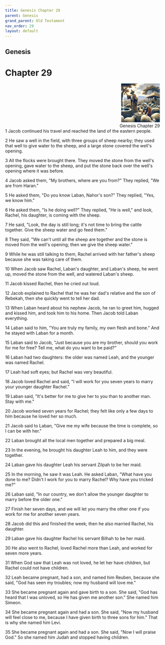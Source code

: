 ```yaml
---
title: Genesis Chapter 29
parent: Genesis
grand_parent: Old Testament
nav_order: 29
layout: default
---
```


## Genesis

# Chapter 29

<div style="clear: both; text-align: right;">
    <img src="/assets/Image/Genesis/500/29.jpg" alt="Genesis Chapter 29" class="chapter-image" style="max-width: 25%; height: auto;"/>
    <figcaption style="font-size: 14px;">Genesis Chapter 29</figcaption>
</div>
1 Jacob continued his travel and reached the land of the eastern people.

2 He saw a well in the field, with three groups of sheep nearby; they used that well to give water to the sheep, and a large stone covered the well's opening.

3 All the flocks were brought there. They moved the stone from the well's opening, gave water to the sheep, and put the stone back over the well's opening where it was before.

4 Jacob asked them, "My brothers, where are you from?" They replied, "We are from Haran."

5 He asked them, "Do you know Laban, Nahor's son?" They replied, "Yes, we know him."

6 He asked them, "Is he doing well?" They replied, "He is well," and look, Rachel, his daughter, is coming with the sheep.

7 He said, "Look, the day is still long; it's not time to bring the cattle together. Give the sheep water and go feed them."

8 They said, "We can't until all the sheep are together and the stone is moved from the well's opening; then we give the sheep water."

9 While he was still talking to them, Rachel arrived with her father's sheep because she was taking care of them.

10 When Jacob saw Rachel, Laban's daughter, and Laban's sheep, he went up, moved the stone from the well, and watered Laban's sheep.

11 Jacob kissed Rachel, then he cried out loud.

12 Jacob explained to Rachel that he was her dad's relative and the son of Rebekah, then she quickly went to tell her dad.

13 When Laban heard about his nephew Jacob, he ran to greet him, hugged and kissed him, and took him to his home. Then Jacob told Laban everything.

14 Laban said to him, "You are truly my family, my own flesh and bone." And he stayed with Laban for a month.

15 Laban said to Jacob, "Just because you are my brother, should you work for me for free? Tell me, what do you want to be paid?"

16 Laban had two daughters: the older was named Leah, and the younger was named Rachel.

17 Leah had soft eyes; but Rachel was very beautiful.

18 Jacob loved Rachel and said, "I will work for you seven years to marry your younger daughter Rachel."

19 Laban said, "It's better for me to give her to you than to another man. Stay with me."

20 Jacob worked seven years for Rachel; they felt like only a few days to him because he loved her so much.

21 Jacob said to Laban, "Give me my wife because the time is complete, so I can be with her."

22 Laban brought all the local men together and prepared a big meal.

23 In the evening, he brought his daughter Leah to him, and they were together.

24 Laban gave his daughter Leah his servant Zilpah to be her maid.

25 In the morning, he saw it was Leah. He asked Laban, "What have you done to me? Didn't I work for you to marry Rachel? Why have you tricked me?"

26 Laban said, "In our country, we don't allow the younger daughter to marry before the older one."

27 Finish her seven days, and we will let you marry the other one if you work for me for another seven years.

28 Jacob did this and finished the week; then he also married Rachel, his daughter.

29 Laban gave his daughter Rachel his servant Bilhah to be her maid.

30 He also went to Rachel, loved Rachel more than Leah, and worked for seven more years.

31 When God saw that Leah was not loved, he let her have children, but Rachel could not have children.

32 Leah became pregnant, had a son, and named him Reuben, because she said, "God has seen my troubles; now my husband will love me."

33 She became pregnant again and gave birth to a son. She said, "God has heard that I was unloved, so He has given me another son." She named him Simeon.

34 She became pregnant again and had a son. She said, "Now my husband will feel close to me, because I have given birth to three sons for him." That is why she named him Levi.

35 She became pregnant again and had a son. She said, "Now I will praise God." So she named him Judah and stopped having children.


